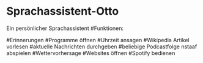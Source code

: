 # Sprachassistent-Otto
Ein persönlicher Sprachassistent
#Funktionen: 

#Erinnerungen
#Programme öffnen
#Uhrzeit ansagen
#Wikipedia Artikel vorlesen
#aktuelle Nachrichten durchgeben
#beliebige Podcastfolge nstaaf abspielen
#Wettervorhersage
#Websites öffnen
#Spotify bedienen
